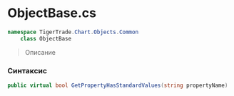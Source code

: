 
# ObjectBase.cs
```csharp
namespace TigerTrade.Chart.Objects.Common  
    class ObjectBase
```

> Описание

### Синтаксис
```csharp
public virtual bool GetPropertyHasStandardValues(string propertyName)
```
